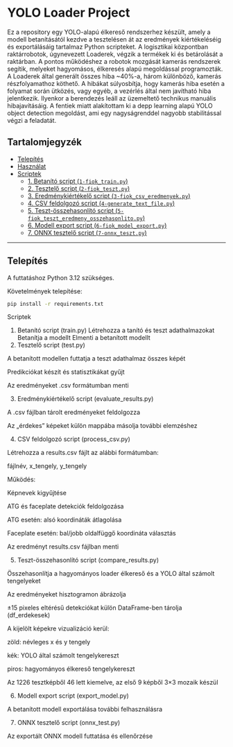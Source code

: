 # YOLO Loader Project

  Ez a repository egy YOLO-alapú élkereső rendszerhez készült, amely a modell betanításától kezdve a tesztelésen át az eredmények kiértékeléséig és exportálásáig tartalmaz Python scripteket.
  A logisztikai központban raktárrobotok, úgynevezett Loaderek, végzik a termékek ki és betárolását a raktárban. A pontos működéshez a robotok mozgását kamerás rendszerek segítik, melyeket hagyomásos, élkeresés alapú megoldással programozták. A Loaderek által generált összes hiba ~40%-a, három különböző, kamerás részfolyamathoz köthető. A hibákat súlyosbítja, hogy kamerás hiba esetén a folyamat során ütközés, vagy egyéb, a vezérlés által nem javítható hiba jelentkezik. Ilyenkor a berendezés leáll az üzemeltető technikus manuális hibajavításáig.
  A fentiek miatt alakítottam ki a depp learning alapú YOLO object detection megoldást, ami egy nagyságrenddel nagyobb stabilitással végzi a feladatát.

## Tartalomjegyzék
- [Telepítés](#telepítés)
- [Használat](#használat)
- [Scriptek](#scriptek)
  - [1. Betanító script (`1-fiok_train.py`)](#1-betanító-script-trainpy)
  - [2. Tesztelő script (`2-fiok_teszt.py`)](#2-tesztelő-script-testpy)
  - [3. Eredménykiértékelő script (`3-fiok_csv_eredmenyek.py`)](#3-eredménykiértékelő-script-evaluate_resultspy)
  - [4. CSV feldolgozó script (`4-generate_text_file.py`)](#4-csv-feldolgozó-script-process_csvpy)
  - [5. Teszt-összehasonlító script (`5-fiok_teszt_eredmeny_osszehasonlito.py`)](#5-teszt-összehasonlító-script-compare_resultspy)
  - [6. Modell export script (`6-fiok_model_export.py`)](#6-modell-export-script-export_modelpy)
  - [7. ONNX tesztelő script (`7-onnx_teszt.py`)](#7-onnx-tesztelő-script-onnx_testpy)

---

## Telepítés
A futtatáshoz Python 3.12 szükséges.

Követelmények telepítése:
```bash
pip install -r requirements.txt
```

Scriptek
1. Betanító script (train.py)
Létrehozza a tanító és teszt adathalmazokat
Betanítja a modellt
Elmenti a betanított modellt
2. Tesztelő script (test.py)

A betanított modellen futtatja a teszt adathalmaz összes képét

Predikciókat készít és statisztikákat gyűjt

Az eredményeket .csv formátumban menti

3. Eredménykiértékelő script (evaluate_results.py)

A .csv fájlban tárolt eredményeket feldolgozza

Az „érdekes” képeket külön mappába másolja további elemzéshez

4. CSV feldolgozó script (process_csv.py)

Létrehozza a results.csv fájlt az alábbi formátumban:

fájlnév, x_tengely, y_tengely


Működés:

Képnevek kigyűjtése

ATG és faceplate detekciók feldolgozása

ATG esetén: alsó koordináták átlagolása

Faceplate esetén: bal/jobb oldalfüggő koordináta választás

Az eredményt results.csv fájlban menti

5. Teszt-összehasonlító script (compare_results.py)

Összehasonlítja a hagyományos loader élkereső és a YOLO által számolt tengelyeket

Az eredményeket hisztogramon ábrázolja

±15 pixeles eltérésű detekciókat külön DataFrame-ben tárolja (df_erdekesek)

A kijelölt képekre vizualizáció kerül:

zöld: névleges x és y tengely

kék: YOLO által számolt tengelykereszt

piros: hagyományos élkereső tengelykereszt

Az 1226 tesztképből 46 lett kiemelve, az első 9 képből 3×3 mozaik készül

6. Modell export script (export_model.py)

A betanított modell exportálása további felhasználásra

7. ONNX tesztelő script (onnx_test.py)

Az exportált ONNX modell futtatása és ellenőrzése
